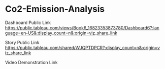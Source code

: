 # Co2-Emission-Analysis

Dashboard Public Link        https://public.tableau.com/views/Book6_16823353873780/Dashboard6?:language=en-US&:display_count=n&:origin=viz_share_link 

Story Public Link            https://public.tableau.com/shared/WJQPTDPCR?:display_count=n&:origin=viz_share_link

Video Demonstration Link
